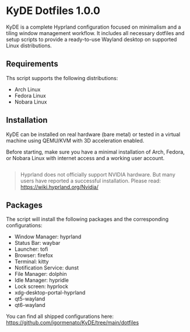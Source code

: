 # KyDE Dotfiles 1.0.0

KyDE is a complete Hyprland configuration focused on minimalism and a tiling window management workflow. It includes all necessary dotfiles and setup scripts to provide a ready-to-use Wayland desktop on supported Linux distributions.

## Requirements

Ths script supports the following distributions:

- Arch Linux
- Fedora Linux
- Nobara Linux

## Installation

KyDE can be installed on real hardware (bare metal) or tested in a virtual machine using QEMU/KVM with 3D acceleration enabled.

Before starting, make sure you have a minimal installation of Arch, Fedora, or Nobara Linux with internet access and a working user account.

```

```

> Hyprland does not officially support NVIDIA hardware. But many users have reported a successful installation. Please read: https://wiki.hyprland.org/Nvidia/

## Packages

The script will install the following packages and the corresponding configurations:

- Window Manager: hyprland
- Status Bar: waybar
- Launcher: tofi
- Browser: firefox
- Terminal: kitty
- Notification Service: dunst
- File Manager: dolphin
- Idle Manager: hypridle
- Lock screen: hyprlock
- xdg-desktop-portal-hyprland
- qt5-wayland
- qt6-wayland

You can find all shipped configurations here: https://github.com/igormenato/KyDE/tree/main/dotfiles
